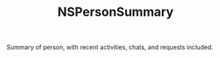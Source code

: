 ﻿---
uid: crmscript_ref_NSPersonSummary
title: NSPersonSummary
intellisense: Void.NSPersonSummary
keywords: NSPersonSummary
so.topic: reference
---

Summary of person, with recent activities, chats, and requests included.

